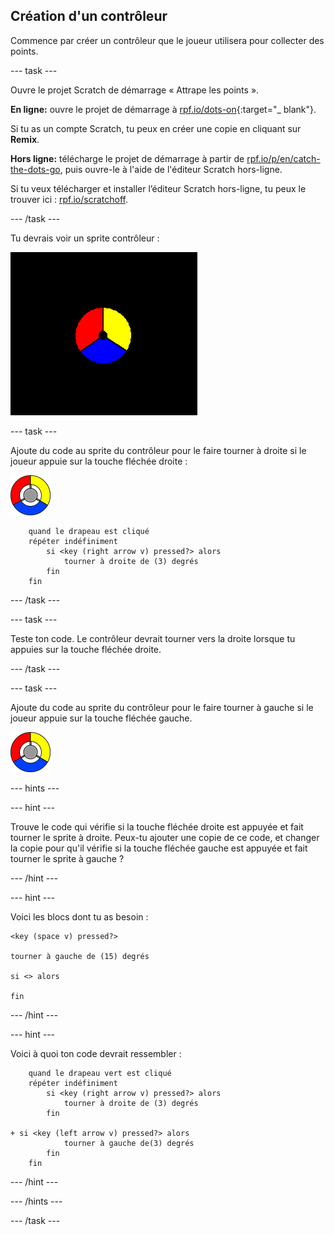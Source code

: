 ## Création d'un contrôleur

Commence par créer un contrôleur que le joueur utilisera pour collecter des points.

\--- task \---

Ouvre le projet Scratch de démarrage « Attrape les points ».

**En ligne:** ouvre le projet de démarrage à [rpf.io/dots-on](http://rpf.io/dots-on){:target="_ blank"}.

Si tu as un compte Scratch, tu peux en créer une copie en cliquant sur **Remix**.

**Hors ligne:** télécharge le projet de démarrage à partir de [rpf.io/p/en/catch-the-dots-go](http://rpf.io/p/en/catch-the-dots-go), puis ouvre-le à l'aide de l'éditeur Scratch hors-ligne.

Si tu veux télécharger et installer l’éditeur Scratch hors-ligne, tu peux le trouver ici : [rpf.io/scratchoff](http://rpf.io/scratchoff).

\--- /task \---

Tu devrais voir un sprite contrôleur :

![capture d'écran](images/dots-controller.png)

\--- task \---

Ajoute du code au sprite du contrôleur pour le faire tourner à droite si le joueur appuie sur la touche fléchée droite :

![Sprite du contrôleur](images/controller-sprite.png)

```blocks3
    quand le drapeau est cliqué
    répéter indéfiniment
        si <key (right arrow v) pressed?> alors
            tourner à droite de (3) degrés
        fin
    fin
```

\--- /task \---

\--- task \---

Teste ton code. Le contrôleur devrait tourner vers la droite lorsque tu appuies sur la touche fléchée droite.

\--- /task \---

\--- task \---

Ajoute du code au sprite du contrôleur pour le faire tourner à gauche si le joueur appuie sur la touche fléchée gauche.

![Sprite du contrôleur](images/controller-sprite.png)

\--- hints \---

\--- hint \---

Trouve le code qui vérifie si la touche fléchée droite est appuyée et fait tourner le sprite à droite. Peux-tu ajouter une copie de ce code, et changer la copie pour qu'il vérifie si la touche fléchée gauche est appuyée et fait tourner le sprite à gauche ?

\--- /hint \---

\--- hint \---

Voici les blocs dont tu as besoin :

```blocks3
<key (space v) pressed?>

tourner à gauche de (15) degrés

si <> alors

fin
```

\--- /hint \---

\--- hint \---

Voici à quoi ton code devrait ressembler :

```blocks3
    quand le drapeau vert est cliqué
    répéter indéfiniment
        si <key (right arrow v) pressed?> alors
            tourner à droite de (3) degrés
        fin

+ si <key (left arrow v) pressed?> alors
            tourner à gauche de(3) degrés
        fin
    fin
```

\--- /hint \---

\--- /hints \---

\--- /task \---